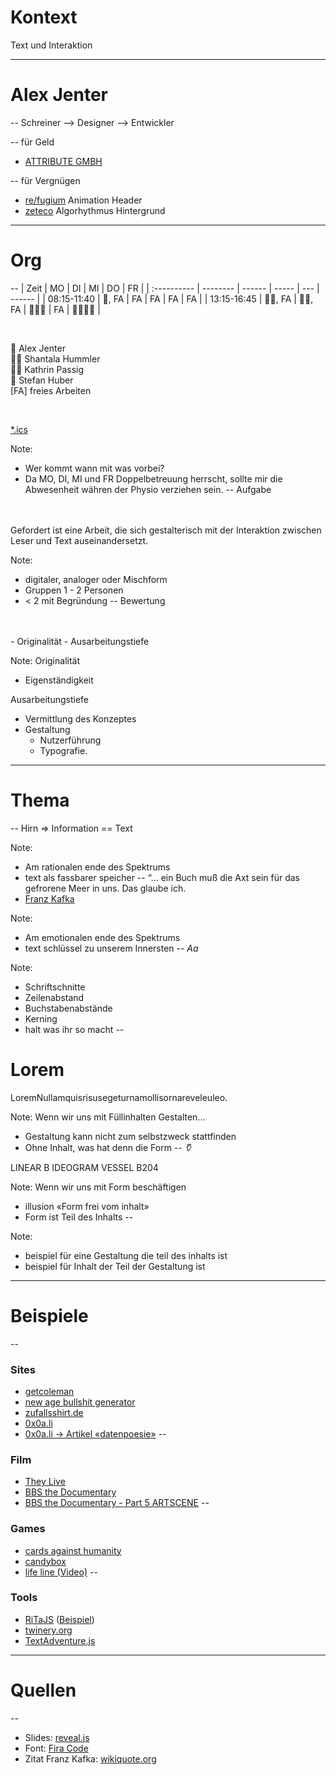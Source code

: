 # Kontext
Text und Interaktion <!-- .element: class="fragment" data-fragment-index="1" -->

---
# Alex Jenter
--
Schreiner
<span class="fragment" data-fragment-index="1">
--> Designer
</span>
<span class="fragment" data-fragment-index="2">
--> Entwickler
</span>

--
für Geld
- [ATTRIBUTE GMBH](https://www.attribute.ch/en)

--
für Vergnügen
- [re/fugium](https://www.re-fugium.com/) Animation Header
- [zeteco](https://zeteco.ch/) Algorhythmus Hintergrund

---
# Org
--
|    Zeit     |    MO    |   DI   |  MI   | DO  |   FR   |
| :---------- | -------- | ------ | ----- | --- | ------ |
| 08:15-11:40 | 🧔, FA      | FA     | FA    | FA  | FA     |
| 13:15-16:45 | 👩‍🎓, FA | 👩🏻, FA | 👩‍🎓🧔 | FA  | 👩‍🎓👨🧔 |

<br>




🧔 Alex Jenter  
👩‍🎓 Shantala Hummler  
👩🏻 Kathrin Passig  
👨 Stefan Huber  
[FA] freies Arbeiten  

<br>

[*.ics](https://alexjenter.github.io/calendar/projekt-woche-sfgz.ics)

Note:
- Wer kommt wann mit was vorbei?
- Da MO, DI, MI und FR Doppelbetreuung herrscht,
sollte mir die Abwesenheit währen der Physio verziehen sein.
--
Aufgabe
<br>
<br>
Gefordert ist eine Arbeit, die sich gestalterisch mit der Interaktion zwischen Leser und Text auseinandersetzt. 

Note:
- digitaler, analoger oder Mischform
- Gruppen 1 - 2 Personen
- < 2 mit Begründung
--
Bewertung
<br>
<br>
- Originalität
- Ausarbeitungstiefe

Note:
Originalität
- Eigenständigkeit

Ausarbeitungstiefe
- Vermittlung des Konzeptes
- Gestaltung
  - Nutzerführung
  - Typografie.

---
# Thema
--
Hirn => Information == Text

Note:
- Am rationalen ende des Spektrums
- text als fassbarer speicher
--
“... ein Buch muß die Axt sein für das gefrorene Meer in uns.  Das glaube ich.
- [Franz Kafka](https://en.wikiquote.org/wiki/Franz_Kafka)

Note:
- Am emotionalen ende des Spektrums
- text schlüssel zu unserem Innersten
--
*Aa*

Note:
- Schriftschnitte
- Zeilenabstand
- Buchstabenabstände
- Kerning
- halt was ihr so macht
--
# Lorem
LoremNullamquisrisusegeturnamollisornareveleuleo. <!-- .element: class="fragment" data-fragment-index="1" -->

Note:
Wenn wir uns mit Füllinhalten Gestalten...
- Gestaltung kann nicht zum selbstzweck stattfinden
- Ohne Inhalt, was hat denn die Form
--
*𐃣*

LINEAR B IDEOGRAM VESSEL B204  <!-- .element: class="fragment" data-fragment-index="1" -->

Note:
Wenn wir uns mit Form beschäftigen
- illusion «Form frei vom inhalt»
- Form ist Teil des Inhalts
--
<!-- .slide: data-background-image="./images/they-live-1.jpg" -->

Note:
- beispiel für eine Gestaltung die teil des inhalts ist
- beispiel für Inhalt der Teil der Gestaltung ist
---
# Beispiele
--
### Sites
- [getcoleman](https://getcoleman.com/)
- [new age bullshit generator](http://sebpearce.com/bullshit/)
- [zufallsshirt.de](http://zufallsshirt.de/)
- [0x0a.li](http://0x0a.li)
- [0x0a.li -> Artikel «datenpoesie»](http://0x0a.li/de/datenpoesie/)
--
### Film
- [They Live](https://en.wikipedia.org/wiki/They_Live)
- [BBS the Documentary](https://www.youtube.com/watch?v=nO5vjmDFZaI)
- [BBS the Documentary - Part 5 ARTSCENE](https://www.youtube.com/watch?v=2ReS4Bp4IPY)
--
### Games
- [cards against humanity](https://cardsagainsthumanity.com/)
- [candybox](https://candybox2.github.io/candybox/)
- [life line (Video)](https://www.youtube.com/watch?v=LehoxwX3llo)
--
### Tools
- [RiTaJS](https://github.com/dhowe/RiTaJS) ([Beispiel](./ex/rita))
- [twinery.org](https://twinery.org/2)
- [TextAdventure.js](https://github.com/TheBroox/TextAdventure.js)

---
# Quellen
--
- Slides: [reveal.js](https://github.com/hakimel/reveal.js)
- Font: [Fira Code](https://github.com/tonsky/FiraCode)
- Zitat Franz Kafka: [wikiquote.org](https://en.wikiquote.org/wiki/Franz_Kafka)

